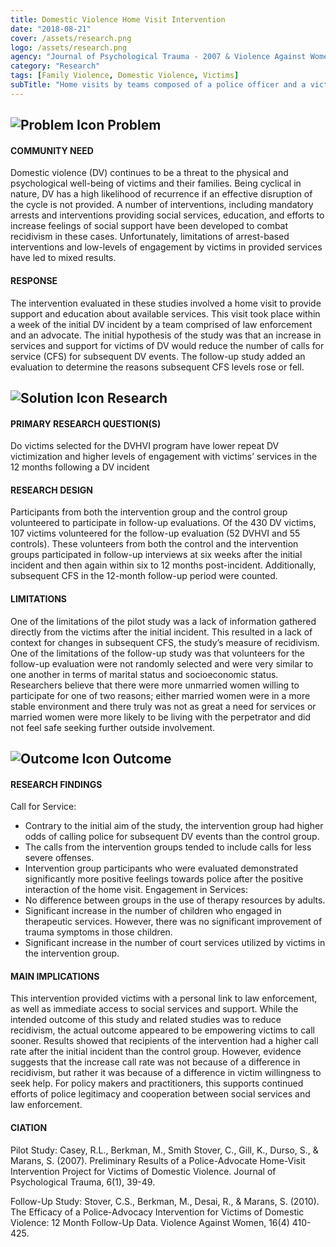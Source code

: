```yaml
---
title: Domestic Violence Home Visit Intervention
date: "2018-08-21"
cover: /assets/research.png
logo: /assets/research.png
agency: "Journal of Psychological Trauma - 2007 & Violence Against Women - 2010"
category: "Research"
tags: [Family Violence, Domestic Violence, Victims]
subTitle: "Home visits by teams composed of a police officer and a victim advocate were shown to empower victims to engage in support services and notify police sooner in subsequent DV incidents."
---
```


## ![Problem Icon](https://github.com/google/material-design-icons/raw/master/alert/1x_web/ic_error_outline_black_48dp.png "Problem") Problem

#### COMMUNITY NEED
Domestic violence (DV) continues to be a threat to the physical and psychological well-being of victims and their families. Being cyclical in nature, DV has a high likelihood of recurrence if an effective disruption of the cycle is not provided. A number of interventions, including mandatory arrests and interventions providing social services, education, and efforts to increase feelings of social support have been developed to combat recidivism in these cases. Unfortunately, limitations of arrest-based interventions and low-levels of engagement by victims in provided services have led to mixed results.

#### RESPONSE
The intervention evaluated in these studies involved a home visit to provide support and education about available services. This visit took place within a week of the initial DV incident by a team comprised of law enforcement and an advocate. The initial hypothesis of the study was that an increase in services and support for victims of DV would reduce the number of calls for service (CFS) for subsequent DV events. The follow-up study added an evaluation to determine the reasons subsequent CFS levels rose or fell.

## ![Solution Icon](https://github.com/google/material-design-icons/raw/master/action/1x_web/ic_lightbulb_outline_black_48dp.png "Solution") Research
#### PRIMARY RESEARCH QUESTION(S)
Do victims selected for the DVHVI program have lower repeat DV victimization and higher levels of engagement with victims’ services in the 12 months following a DV incident

#### RESEARCH DESIGN
Participants from both the intervention group and the control group volunteered to participate in follow-up evaluations. Of the 430 DV victims, 107 victims volunteered for the follow-up evaluation (52 DVHVI and 55 controls). These volunteers from both the control and the intervention groups participated in follow-up interviews at six weeks after the initial incident and then again within six to 12 months post-incident. Additionally, subsequent CFS in the 12-month follow-up period were counted.

#### LIMITATIONS
One of the limitations of the pilot study was a lack of information gathered directly from the victims after the initial incident. This resulted in a lack of context for changes in subsequent CFS, the study’s measure of recidivism.
One of the limitations of the follow-up study was that volunteers for the follow-up evaluation were not randomly selected and were very similar to one another in terms of marital status and socioeconomic status. Researchers believe that there were more unmarried women willing to participate for one of two reasons; either married women were in a more stable environment and there truly was not as great a need for services or married women were more likely to be living with the perpetrator and did not feel safe seeking further outside involvement.

## ![Outcome Icon](https://github.com/google/material-design-icons/raw/master/action/1x_web/ic_view_list_black_48dp.png "Outcome") Outcome

#### RESEARCH FINDINGS
Call for Service:
 - Contrary to the initial aim of the study, the intervention group had higher odds of calling police for subsequent DV events than the control group.
- The calls from the intervention groups tended to include calls for less severe offenses.
- Intervention group participants who were evaluated demonstrated significantly more positive feelings towards police after the positive interaction of the home visit.
Engagement in Services:
 - No difference between groups in the use of therapy resources by adults.
- Significant increase in the number of children who engaged in therapeutic services. However, there was no significant improvement of trauma symptoms in those children.
- Significant increase in the number of court services utilized by victims in the intervention group.

#### MAIN IMPLICATIONS
This intervention provided victims with a personal link to law enforcement, as well as immediate access to social services and support. While the intended outcome of this study and related studies was to reduce recidivism, the actual outcome appeared to be empowering victims to call sooner. Results showed that recipients of the intervention had a higher call rate after the initial incident than the control group. However, evidence suggests that the increase call rate was not because of a difference in recidivism, but rather it was because of a difference in victim willingness to seek help. For policy makers and practitioners, this supports continued efforts of police legitimacy and cooperation between social services and law enforcement.

#### CIATION
Pilot Study: Casey, R.L., Berkman, M., Smith Stover, C., Gill, K., Durso, S., & Marans, S. (2007). Preliminary Results of a Police-Advocate Home-Visit Intervention Project for Victims of Domestic Violence. Journal of Psychological Trauma, 6(1), 39-49.

Follow-Up Study: Stover, C.S., Berkman, M., Desai, R., & Marans, S. (2010). The Efficacy of a Police-Advocacy Intervention for Victims of Domestic Violence: 12 Month Follow-Up Data. Violence Against Women, 16(4) 410-425.
